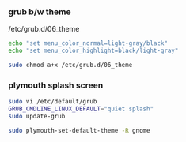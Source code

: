 ### grub b/w theme

/etc/grub.d/06_theme
```bash
echo "set menu_color_normal=light-gray/black"
echo "set menu_color_highlight=black/light-gray"
```

```bash
sudo chmod a+x /etc/grub.d/06_theme
```

### plymouth splash screen

```bash
sudo vi /etc/default/grub
GRUB_CMDLINE_LINUX_DEFAULT="quiet splash"
sudo update-grub

sudo plymouth-set-default-theme -R gnome
```

